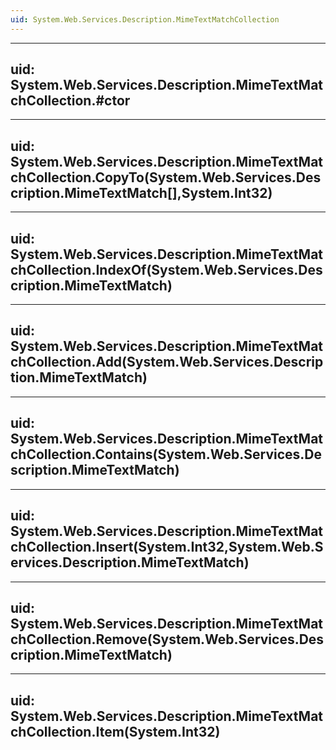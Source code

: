 ```yaml
---
uid: System.Web.Services.Description.MimeTextMatchCollection
---
```


---
uid: System.Web.Services.Description.MimeTextMatchCollection.#ctor
---

---
uid: System.Web.Services.Description.MimeTextMatchCollection.CopyTo(System.Web.Services.Description.MimeTextMatch[],System.Int32)
---

---
uid: System.Web.Services.Description.MimeTextMatchCollection.IndexOf(System.Web.Services.Description.MimeTextMatch)
---

---
uid: System.Web.Services.Description.MimeTextMatchCollection.Add(System.Web.Services.Description.MimeTextMatch)
---

---
uid: System.Web.Services.Description.MimeTextMatchCollection.Contains(System.Web.Services.Description.MimeTextMatch)
---

---
uid: System.Web.Services.Description.MimeTextMatchCollection.Insert(System.Int32,System.Web.Services.Description.MimeTextMatch)
---

---
uid: System.Web.Services.Description.MimeTextMatchCollection.Remove(System.Web.Services.Description.MimeTextMatch)
---

---
uid: System.Web.Services.Description.MimeTextMatchCollection.Item(System.Int32)
---
